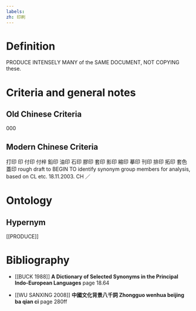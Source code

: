 ```yaml
---
labels: 
zh: 印刷
---
```


# Definition
PRODUCE INTENSELY MANY of the SAME DOCUMENT, NOT COPYING these.
# Criteria and general notes
## Old Chinese Criteria
000
## Modern Chinese Criteria
打印
印
付印
付梓
鉛印
油印
石印
膠印
套印
影印
縮印
摹印
刊印
排印
拓印
套色
蓋印
rough draft to BEGIN TO identify synonym group members for analysis, based on CL etc. 18.11.2003. CH ／
# Ontology

## Hypernym
[[PRODUCE]]
# Bibliography
- [[BUCK 1988]]
**A Dictionary of Selected Synonyms in the Principal Indo-European Languages** page 18.64

- [[WU SANXING 2008]]
**中國文化背景八千詞 Zhongguo wenhua beijing ba qian ci** page 280ff
